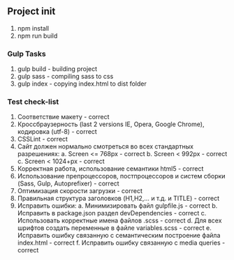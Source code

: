 ## Project init
1. npm install
2. npm run build

### Gulp Tasks
1. gulp build - building project
2. gulp sass - compiling sass to css
3. gulp index - copying index.html to dist folder

### Test check-list
1. Соответствие макету - correct
2. Кроссбраузерность (last 2 versions IE, Opera, Google Chrome), кодировка (utf-8) - correct
3. CSSLint - correct
4. Сайт должен нормально смотреться во всех стандартных разрешениях:
    a. Screen <= 768px - correct
    b. Screen < 992px - correct
    c. Screen < 1024+px - correct
5. Корректная работа, использование семантики html5 - correct
6. Использование препроцессоров, постпроцессоров и систем сборки (Sass, Gulp, Autoprefixer) - correct
7. Оптимизация скорости загрузки - correct
8. Правильная структура заголовков (H1,H2,… и т.д. и TITLE) - correct
9. Исправить ошибки:
    a. Минимизировать файл gulpfile.js - correct
    b. Исправить в package.json раздел devDependencies - correct
    c. Использовать корректные имена файлов .scss - correct
    d. Для всех шрифтов создать переменные в файле variables.scss - correct
    e. Исправить ошибку связанную с семантическим построение файла index.html - correct
    f. Исправить ошибку связанную с media queries - correct